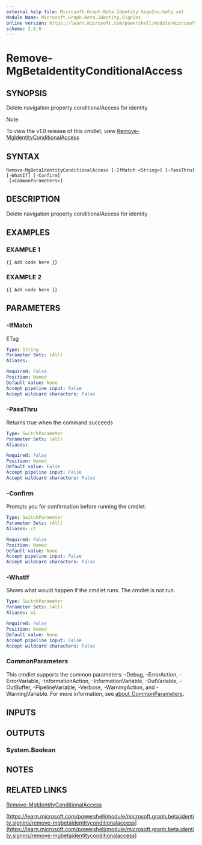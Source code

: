 ```yaml
---
external help file: Microsoft.Graph.Beta.Identity.SignIns-help.xml
Module Name: Microsoft.Graph.Beta.Identity.SignIns
online version: https://learn.microsoft.com/powershell/module/microsoft.graph.beta.identity.signins/remove-mgbetaidentityconditionalaccess
schema: 2.0.0
---
```


# Remove-MgBetaIdentityConditionalAccess

## SYNOPSIS
Delete navigation property conditionalAccess for identity

> [!NOTE]
> To view the v1.0 release of this cmdlet, view [Remove-MgIdentityConditionalAccess](/powershell/module/Microsoft.Graph.Identity.SignIns/Remove-MgIdentityConditionalAccess?view=graph-powershell-1.0)

## SYNTAX

```
Remove-MgBetaIdentityConditionalAccess [-IfMatch <String>] [-PassThru] [-WhatIf] [-Confirm]
 [<CommonParameters>]
```

## DESCRIPTION
Delete navigation property conditionalAccess for identity

## EXAMPLES

### EXAMPLE 1
```
{{ Add code here }}
```

### EXAMPLE 2
```
{{ Add code here }}
```

## PARAMETERS

### -IfMatch
ETag

```yaml
Type: String
Parameter Sets: (All)
Aliases:

Required: False
Position: Named
Default value: None
Accept pipeline input: False
Accept wildcard characters: False
```

### -PassThru
Returns true when the command succeeds

```yaml
Type: SwitchParameter
Parameter Sets: (All)
Aliases:

Required: False
Position: Named
Default value: False
Accept pipeline input: False
Accept wildcard characters: False
```

### -Confirm
Prompts you for confirmation before running the cmdlet.

```yaml
Type: SwitchParameter
Parameter Sets: (All)
Aliases: cf

Required: False
Position: Named
Default value: None
Accept pipeline input: False
Accept wildcard characters: False
```

### -WhatIf
Shows what would happen if the cmdlet runs.
The cmdlet is not run.

```yaml
Type: SwitchParameter
Parameter Sets: (All)
Aliases: wi

Required: False
Position: Named
Default value: None
Accept pipeline input: False
Accept wildcard characters: False
```

### CommonParameters
This cmdlet supports the common parameters: -Debug, -ErrorAction, -ErrorVariable, -InformationAction, -InformationVariable, -OutVariable, -OutBuffer, -PipelineVariable, -Verbose, -WarningAction, and -WarningVariable. For more information, see [about_CommonParameters](http://go.microsoft.com/fwlink/?LinkID=113216).

## INPUTS

## OUTPUTS

### System.Boolean
## NOTES

## RELATED LINKS
[Remove-MgIdentityConditionalAccess](/powershell/module/Microsoft.Graph.Identity.SignIns/Remove-MgIdentityConditionalAccess?view=graph-powershell-1.0)

[https://learn.microsoft.com/powershell/module/microsoft.graph.beta.identity.signins/remove-mgbetaidentityconditionalaccess](https://learn.microsoft.com/powershell/module/microsoft.graph.beta.identity.signins/remove-mgbetaidentityconditionalaccess)



